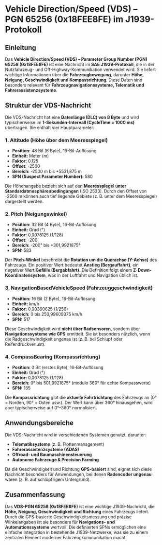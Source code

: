 # **Vehicle Direction/Speed (VDS) – PGN 65256 (0x18FEE8FE) im J1939-Protokoll**

## **Einleitung**
Das **Vehicle Direction/Speed (VDS) – Parameter Group Number (PGN) 65256 (0x18FEE8FE)** ist eine Nachricht im **SAE J1939-Protokoll**, die in der Nutzfahrzeug- und Off-Highway-Kommunikation verwendet wird. Sie liefert wichtige Informationen über die **Fahrzeugbewegung**, darunter **Höhe, Neigung, Geschwindigkeit und Kompassrichtung**. Diese Daten sind besonders relevant für **Fahrzeugnavigationssysteme, Telematik und Fahrerassistenzsysteme**.

## **Struktur der VDS-Nachricht**
Die VDS-Nachricht hat eine **Datenlänge (DLC) von 8 Byte** und wird typischerweise im **1-Sekunden-Intervall (CycleTime = 1000 ms)** übertragen. Sie enthält vier Hauptparameter:

### **1. Altitude (Höhe über dem Meeresspiegel)**
- **Position:** 48 Bit (6 Byte), 16-Bit-Auflösung  
- **Einheit:** Meter (m)  
- **Faktor:** 0,125  
- **Offset:** -2500  
- **Bereich:** -2500 m bis +5531,875 m  
- **SPN (Suspect Parameter Number):** 580  

Die Höhenangabe bezieht sich auf den **Meeresspiegel unter Standardatmosphärenbedingungen** (ISO 2533). Durch den Offset von -2500 m können auch tief liegende Gebiete (z. B. unter dem Meeresspiegel) dargestellt werden.

### **2. Pitch (Neigungswinkel)**
- **Position:** 32 Bit (4 Byte), 16-Bit-Auflösung  
- **Einheit:** Grad (°)  
- **Faktor:** 0,0078125 (1/128)  
- **Offset:** -200  
- **Bereich:** -200° bis +301,9921875°  
- **SPN:** 583  

Der **Pitch-Winkel** beschreibt die **Rotation um die Querachse (Y-Achse)** des Fahrzeugs. Ein positiver Wert bedeutet **Anstieg (Bergauffahrt)**, ein negativer Wert **Gefälle (Bergabfahrt)**. Die Definition folgt einem **Z-Down-Koordinatensystem**, was in der Luftfahrt und Navigation üblich ist.

### **3. NavigationBasedVehicleSpeed (Fahrzeuggeschwindigkeit)**
- **Position:** 16 Bit (2 Byte), 16-Bit-Auflösung  
- **Einheit:** km/h  
- **Faktor:** 0,00390625 (1/256)  
- **Bereich:** 0 bis 250,99609375 km/h  
- **SPN:** 517  

Diese Geschwindigkeit wird **nicht über Radsensoren**, sondern über **Navigationssysteme wie GPS** ermittelt. Sie ist besonders nützlich, wenn die Radgeschwindigkeit ungenau ist (z. B. bei Schlupf oder Reifendruckverlust).

### **4. CompassBearing (Kompassrichtung)**
- **Position:** 0 Bit (erstes Byte), 16-Bit-Auflösung  
- **Einheit:** Grad (°)  
- **Faktor:** 0,0078125 (1/128)  
- **Bereich:** 0° bis 501,9921875° (modulo 360° für echte Kompasswerte)  
- **SPN:** 165  

Die **Kompassrichtung** gibt die **aktuelle Fahrtrichtung** des Fahrzeugs an (0° = Norden, 90° = Osten usw.). Der Wert kann über 360° hinausgehen, wird aber typischerweise auf 0°–360° normalisiert.

## **Anwendungsbereiche**
Die VDS-Nachricht wird in verschiedenen Systemen genutzt, darunter:
- **Telematiksysteme** (z. B. Flottenmanagement)  
- **Fahrerassistenzsysteme (ADAS)**  
- **Offroad- und Baumaschinensteuerung**  
- **Autonome Fahrzeuge & Precision Farming**  

Da die Geschwindigkeit und Richtung **GPS-basiert** sind, eignet sich diese Nachricht besonders für Anwendungen, bei denen **Radencoder ungenau** wären (z. B. auf schlüpfrigem Untergrund).

## **Zusammenfassung**
Das **VDS-PGN 65256 (0x18FEE8FE)** ist eine wichtige J1939-Nachricht, die **Höhe, Neigung, Geschwindigkeit und Richtung** eines Fahrzeugs liefert. Durch die GPS-basierte Geschwindigkeitsmessung und präzise Winkelangaben ist sie besonders für **Navigations- und Automationssysteme** wertvoll. Die definierten SPNs ermöglichen eine einfache Integration in bestehende J1939-Netzwerke, was sie zu einem zentralen Element moderner Fahrzeugkommunikation macht.
